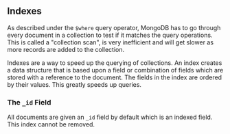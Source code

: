 ## Indexes

As described under the `$where` query operator, MongoDB has to go through every document in a collection to test if it matches the query operations.  This is called a "collection scan", is very inefficient and will get slower as more records are added to the collection.

Indexes are a way to speed up the querying of collections.  An index creates a data structure that is based upon a field or combination of fields which are stored with a reference to the document.  The fields in the index are ordered by their values.  This greatly speeds up queries.


### The `_id` Field

All documents are given an `_id` field by default which is an indexed field.  This index cannot be removed.
